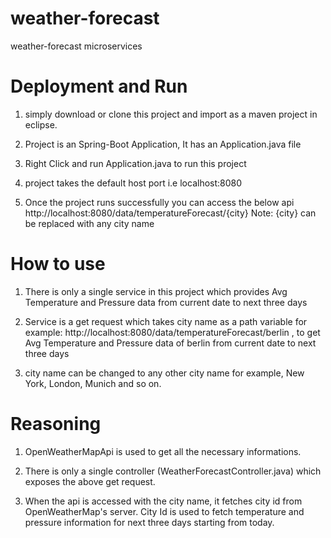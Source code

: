 # weather-forecast
weather-forecast microservices

# Deployment and Run

1) simply download or clone this project and import as a maven project in eclipse.

2) Project is an Spring-Boot Application, It has an Application.java file

3) Right Click and run Application.java to run this project

4) project takes the default host port i.e localhost:8080

5) Once the project runs successfully you can access the below api
   http://localhost:8080/data/temperatureForecast/{city} 
   Note: {city} can be replaced with any city name
   
# How to use   

1) There is only a single service in this project which provides Avg Temperature and Pressure data from current date to next three days

2) Service is a get request which takes city name as a path variable for example:
   http://localhost:8080/data/temperatureForecast/berlin , to get Avg Temperature and Pressure data of berlin from current date to next three days 

3) city name can be changed to any other city name for example, New York, London, Munich and so on.

# Reasoning

1) OpenWeatherMapApi is used to get all the necessary informations.

2) There is only a single controller (WeatherForecastController.java) which exposes the above get request.

3) When the api is accessed with the city name, it fetches city id from OpenWeatherMap's server. City Id is used to fetch temperature and pressure 
   information for next three days starting from today.


